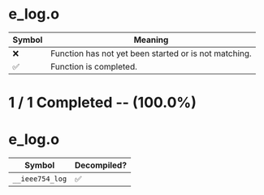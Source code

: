 # e_log.o
| Symbol | Meaning 
| ------------- | ------------- 
| :x: | Function has not yet been started or is not matching. 
| :white_check_mark: | Function is completed. 


# 1 / 1 Completed -- (100.0%)
# e_log.o
| Symbol | Decompiled? |
| ------------- | ------------- |
| `__ieee754_log` | :white_check_mark: |
